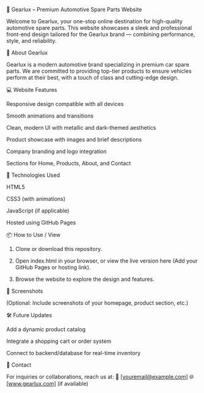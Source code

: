 

🚗 Gearlux – Premium Automotive Spare Parts Website

Welcome to Gearlux, your one-stop online destination for high-quality automotive spare parts. This website showcases a sleek and professional front-end design tailored for the Gearlux brand — combining performance, style, and reliability.

🌟 About Gearlux

Gearlux is a modern automotive brand specializing in premium car spare parts. We are committed to providing top-tier products to ensure vehicles perform at their best, with a touch of class and cutting-edge design.

💻 Website Features

Responsive design compatible with all devices

Smooth animations and transitions

Clean, modern UI with metallic and dark-themed aesthetics

Product showcase with images and brief descriptions

Company branding and logo integration

Sections for Home, Products, About, and Contact


🚀 Technologies Used

HTML5

CSS3 (with animations)

JavaScript (if applicable)

Hosted using GitHub Pages


📦 How to Use / View

1. Clone or download this repository.


2. Open index.html in your browser, or view the live version here (Add your GitHub Pages or hosting link).


3. Browse the website to explore the design and features.



📸 Screenshots

(Optional: Include screenshots of your homepage, product section, etc.)

🛠️ Future Updates

Add a dynamic product catalog

Integrate a shopping cart or order system

Connect to backend/database for real-time inventory


📩 Contact

For inquiries or collaborations, reach us at:
📧 [youremail@example.com]
🌐 [www.gearlux.com] (if available)



